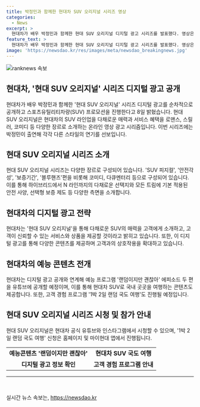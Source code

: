 ```yaml
---
title: 박정민과 함께한 현대차 SUV 오리지널 시리즈 영상
categories:
  - News
excerpt: >
  현대차가 배우 박정민과 함께한 현대 SUV 오리지널 디지털 광고 시리즈를 발표했다. 영상은 로맨스, 스릴러, 코미디 등 다양한 장르로 현대 SUV 라인업의 매력과 서비스 혜택을 소개한다. 박정민이 다채로운 스타일의 연기를 선보이며, 다양한 컨셉으로 구성된 시리즈는 공식 유튜브와 인스타그램에서 확인할 수 있다. 또한, 예능 프로그램 랜덤이지만 괜찮아와 고객 경험 프로그램 1박 2일 랜덤 국도 여행도 함께 진행된다.
feature_text: >
  현대차가 배우 박정민과 함께한 현대 SUV 오리지널 디지털 광고 시리즈를 발표했다. 영상은 로맨스, 스릴러, 코미디 등 다양한 장르로 현대 SUV 라인업의 매력과 서비스 혜택을 소개한다. 박정민이 다채로운 스타일의 연기를 선보이며, 다양한 컨셉으로 구성된 시리즈는 공식 유튜브와 인스타그램에서 확인할 수 있다. 또한, 예능 프로그램 랜덤이지만 괜찮아와 고객 경험 프로그램 1박 2일 랜덤 국도 여행도 함께 진행된다.
image: 'https://newsdao.kr/res/images/meta/newsdao_breakingnews.jpg'
---
```


<p><img src="https://newsdao.kr/res/images/meta/newsdao_breakingnews.jpg" alt="ranknews 속보" /></p>

<h2>현대차, '현대 SUV 오리지널' 시리즈 디지털 광고 공개</h2>

<p data-ke-size="size16">현대차가 배우 박정민과 함께한 '현대 SUV 오리지널' 시리즈 디지털 광고를 순차적으로 공개하고 스포츠유틸리티차량(SUV) 프로모션을 진행한다고 8일 밝혔습니다. 현대 SUV 오리지널은 현대차의 SUV 라인업을 다채로운 매력과 서비스 혜택을 로맨스, 스릴러, 코미디 등 다양한 장르로 소개하는 온라인 영상 광고 시리즘입니다. 이번 시리즈에는 박정민이 출연해 각각 다른 스타일의 연기를 선보입니다.</p>

<h2>현대 SUV 오리지널 시리즈 소개</h2>

<p data-ke-size="size16">현대 SUV 오리지널 시리즈는 다양한 장르로 구성되어 있습니다. 'SUV 피지컬', '안전각성', '보증기간', '블루핸즈'편을 비롯해 코미디, 다큐멘터리 등으로 구성되어 있습니다. 이를 통해 하이브리드에서 N 라인까지의 다채로운 선택지와 모든 트림에 기본 적용된 안전 사양, 선택형 보증 제도 등 다양한 측면을 소개합니다.</p>

<h2>현대차의 디지털 광고 전략</h2>

<p data-ke-size="size16">현대차는 '현대 SUV 오리지널'을 통해 다채로운 SUV의 매력을 고객에게 소개하고, 고객이 신뢰할 수 있는 서비스와 상품을 제공할 것이라고 밝히고 있습니다. 또한, 이 디지털 광고를 통해 다양한 콘텐츠를 제공하며 고객과의 상호작용을 확대하고 있습니다.</p>

<h2>현대차의 예능 콘텐츠 전개</h2>

<p data-ke-size="size16">현대차는 디지털 광고 공개와 연계해 예능 프로그램 '랜덤이지만 괜찮아' 에피소드 두 편을 유튜브에 공개할 예정이며, 이를 통해 현대차 SUV로 국내 곳곳을 여행하는 콘텐츠도 제공합니다. 또한, 고객 경험 프로그램 '1박 2일 랜덤 국도 여행'도 진행될 예정입니다.</p>

<h2>현대 SUV 오리지널 시리즈 시청 및 참가 안내</h2>

<p data-ke-size="size16">현대 SUV 오리지널은 현대차 공식 유튜브와 인스타그램에서 시청할 수 있으며, '1박 2일 랜덤 국도 여행' 신청은 홈페이지 및 마이현대 앱에서 진행됩니다.</p>

<table>
    <tr>
        <td style="text-align: center; height: 17px;"><b>예능콘텐츠 '랜덤이지만 괜찮아'</b></td>
        <td style="text-align: center; height: 17px;"><b>현대차 SUV 국도 여행</b></td>
    </tr>
    <tr>
        <td style="text-align: center; height: 17px;"><b>디지털 광고 정보 확인</b></td>
        <td style="text-align: center; height: 17px;"><b>고객 경험 프로그램 안내</b></td>
    </tr>
</table>

<hr>

<p data-ke-size="size16">&nbsp;</p>
실시간 뉴스 속보는, <a href="https://newsdao.kr" rel="dofollow">https://newsdao.kr</a>



